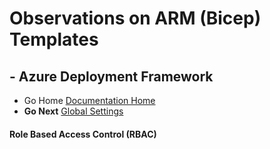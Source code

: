 #  Observations on ARM (Bicep) Templates # 

## - Azure Deployment Framework ## 
- Go Home [Documentation Home](./index.md)
- **Go Next** [Global Settings](./Global_Settings.md)

####  Role Based Access Control (RBAC)

